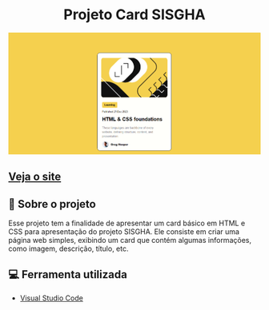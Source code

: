 <h1 align="center">Projeto Card SISGHA</h1>

<img src="assets/telaprojeto.png">
<h2><a href="http://127.0.0.1:5500/index.html">Veja o site</a></h2>

## 📄 Sobre o projeto

Esse projeto tem a finalidade de apresentar um card básico em HTML e CSS para apresentação do projeto SISGHA. Ele consiste em criar uma página web simples, exibindo um card que contém algumas informações, como imagem, descrição, título, etc.

## 💻 Ferramenta utilizada
- [Visual Studio Code](https://code.visualstudio.com/)

